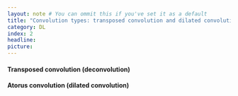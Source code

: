```yaml
---
layout: note # You can ommit this if you've set it as a default
title: "Convolution types: transposed convolution and dilated convolution"
category: DL
index: 2
headline: 
picture: 
---
```


#### Transposed convolution (deconvolution)

#### Atorus convolution (dilated convolution)